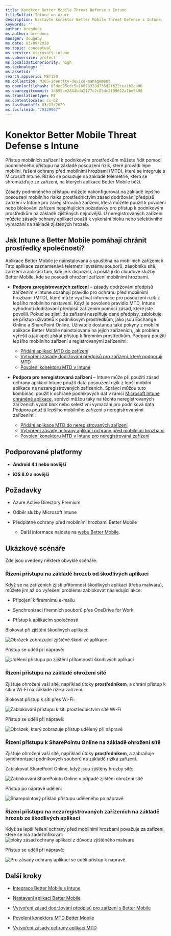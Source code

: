 ```yaml
---
title: Konektor Better Mobile Threat Defense s Intune
titleSuffix: Intune on Azure
description: Nastavte konektor Better Mobile Threat Defense s Intune.
keywords: ''
author: brenduns
ms.author: brenduns
manager: dougeby
ms.date: 03/09/2020
ms.topic: conceptual
ms.service: microsoft-intune
ms.subservice: protect
ms.localizationpriority: high
ms.technology: ''
ms.assetid: ''
search.appverid: MET150
ms.collection: M365-identity-device-management
ms.openlocfilehash: 05dec05cdc5a16078328d736d2f622cea1b2aa00
ms.sourcegitcommit: 3d895be2844bda2177c2c85dc2f09612a1be5490
ms.translationtype: MT
ms.contentlocale: cs-CZ
ms.lasthandoff: 03/13/2020
ms.locfileid: "79329907"
---
```

# <a name="better-mobile-threat-defense-connector-with-intune"></a>Konektor Better Mobile Threat Defense s Intune

Přístup mobilních zařízení k podnikovým prostředkům můžete řídit pomocí podmíněného přístupu na základě posouzení rizik, které provádí lépe mobilní, řešení ochrany před mobilními hrozbami (MTD), které se integruje s Microsoft Intune. Riziko se posuzuje na základě telemetrie, která se shromažďuje ze zařízení, na kterých aplikace Better Mobile běží.

Zásady podmíněného přístupu můžete nakonfigurovat na základě lepšího posouzení mobilního rizika prostřednictvím zásad dodržování předpisů zařízení v Intune pro zaregistrovaná zařízení, která můžete použít k povolení nebo blokování zařízení nesplňujících požadavky pro přístup k podnikovým prostředkům na základě zjištěných nejnovější. U neregistrovaných zařízení můžete zásady ochrany aplikací použít k vykonání bloku nebo selektivního vymazání na základě zjištěných hrozeb.

## <a name="how-do-intune-and-better-mobile-help-protect-your-company-resources"></a>Jak Intune a Better Mobile pomáhají chránit prostředky společnosti?

Aplikace Better Mobile je nainstalovaná a spuštěná na mobilních zařízeních. Tato aplikace zaznamenává telemetrii systému souborů, zásobníku sítě, zařízení a aplikací tam, kde je k dispozici, a posílá ji do cloudové služby Better Mobile, kde se posoudí ohrožení zařízení mobilními hrozbami.

- **Podpora zaregistrovaných zařízení** – zásady dodržování předpisů zařízením v Intune obsahují pravidlo pro ochranu před mobilními hrozbami (MTD), které může využívat informace pro posouzení rizik z lepšího mobilního nastavení. Když je povolené pravidlo MTD, Intune vyhodnotí dodržování předpisů zařízením pomocí zásad, které jste povolili. Pokud se zjistí, že zařízení nesplňuje dané předpisy, zablokuje se přístup uživatelů k podnikovým prostředkům, jako jsou Exchange Online a SharePoint Online. Uživatelé dostanou také pokyny z mobilní aplikace Better Mobile nainstalované na jejich zařízeních, jak problém vyřešit a jak opět získat přístup k firemním prostředkům. Podpora použití lepšího mobilního zařízení s registrovanými zařízeními:
  - [Přidání aplikací MTD do zařízení](../protect/mtd-apps-ios-app-configuration-policy-add-assign.md)
  - [Vytvoření zásady dodržování předpisů pro zařízení, které podporují MTD](../protect/mtd-device-compliance-policy-create.md)
  - [Povolení konektoru MTD v Intune](../protect/mtd-connector-enable.md)

- **Podpora pro neregistrovaná zařízení** – Intune může při použití zásad ochrany aplikací Intune použít data posouzení rizik z lepší mobilní aplikace na nezaregistrovaných zařízeních. Správci můžou tuto kombinaci použít k ochraně podnikových dat v rámci [Microsoft Intune chráněné aplikace](../apps/apps-supported-intune-apps.md), správci můžou taky na těchto neregistrovaných zařízeních vydat blok nebo selektivní vymazání pro podniková data. Podpora použití lepšího mobilního zařízení s neregistrovanými zařízeními:
  - [Přidání aplikace MTD do neregistrovaných zařízení](../protect/mtd-add-apps-unenrolled-devices.md)
  - [Vytvoření zásady ochrany aplikací ochrany před mobilními hrozbami](../protect/mtd-app-protection-policy.md)
  - [Povolení konektoru MTD v Intune pro neregistrovaná zařízení](../protect/mtd-enable-unenrolled-devices.md)

## <a name="supported-platforms"></a>Podporované platformy

- **Android 4.1 nebo novější**

- **iOS 8.0 a novější**

## <a name="prerequisites"></a>Požadavky

- Azure Active Directory Premium

- Odběr služby Microsoft Intune

- Předplatné ochrany před mobilními hrozbami Better Mobile

  - Další informace najdete na [webu Better Mobile](https://www.better.mobi/).

## <a name="sample-scenarios"></a>Ukázkové scénáře

Zde jsou uvedeny některé obvyklé scénáře.

### <a name="control-access-based-on-threats-from-malicious-apps"></a>Řízení přístupu na základě hrozeb od škodlivých aplikací

Když se na zařízeních zjistí přítomnost škodlivých aplikací (třeba malwaru), můžete jim až do vyřešení problému zablokovat následující akce:

- Připojení k firemnímu e-mailu

- Synchronizaci firemních souborů přes OneDrive for Work

- Přístup k aplikacím společnosti

Blokovat při zjištění škodlivých aplikací:

![Obrázek zobrazující zjištěné škodlivé aplikace](./media/better-mobile-threat-defense-connector/better-mobile-maliciousapps-blocked.png)

Přístup se udělí při nápravě:

![Udělení přístupu po zjištění přítomnosti škodlivých aplikací](./media/better-mobile-threat-defense-connector/better-mobile-maliciousapps-unblocked.png)

### <a name="control-access-based-on-threat-to-network"></a>Řízení přístupu na základě ohrožení sítě

Zjišťuje ohrožení vaší sítě, například útoky **prostředníkem**, a chrání přístup k sítím Wi-Fi na základě rizika zařízení.

Blokovat přístup k síti přes Wi-Fi:

![Zablokování přístupu k síti prostřednictvím sítě Wi-Fi](./media/better-mobile-threat-defense-connector/better-mobile-network-wifi-blocked.png)

Přístup se udělí při nápravě:

![Obrázek, který zobrazuje přístup udělený při nápravě](./media/better-mobile-threat-defense-connector/better-mobile-network-wifi-unblocked.png)

### <a name="control-access-to-sharepoint-online-based-on-threat-to-network"></a>Řízení přístupu k SharePointu Online na základě ohrožení sítě

Zjišťuje ohrožení vaší sítě, například útoky **prostředníkem**, a zabraňuje synchronizaci podnikových souborů na základě rizika zařízení.

Zablokovat SharePoint Online, když jsou zjištěny hrozby sítě:

![Zablokování SharePointu Online v případě zjištění ohrožení sítě](./media/better-mobile-threat-defense-connector/better-mobile-network-spo-blocked.png)

Přístup po nápravě udělen:

![Sharepointový příklad přístupu uděleného po nápravě](./media/better-mobile-threat-defense-connector/better-mobile-network-spo-unblocked.png)

### <a name="control--access-on-unenrolled-devices-based-on-threats-from-malicious-apps"></a>Řízení přístupu na nezaregistrovaných zařízeních na základě hrozeb ze škodlivých aplikací

Když se lepší řešení ochrany před mobilními hrozbami považuje za zařízení, které se má zadezinfikovat: ![bloky zásad ochrany aplikací z důvodu zjištěného malwaru](./media/better-mobile-threat-defense-connector/better-mobile-app-policy-block.png)

Přístup se udělí při nápravě:

![Pro zásady ochrany aplikací se udělí přístup k nápravě.](./media/better-mobile-threat-defense-connector/better-mobile-app-policy-remediated.png)

## <a name="next-steps"></a>Další kroky

- [Integrace Better Mobile s Intune](better-mobile-mtd-connector-integration.md)

- [Nastavení aplikací Better Mobile](mtd-apps-ios-app-configuration-policy-add-assign.md)

- [Vytvoření zásad dodržování předpisů pro zařízení s Better Mobile](mtd-device-compliance-policy-create.md)

- [Povolení konektoru MTD Better Mobile](mtd-connector-enable.md)

- [Vytvoření zásady ochrany aplikací MTD](mtd-app-protection-policy.md) 
